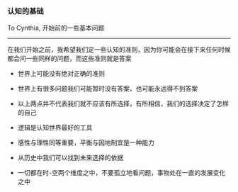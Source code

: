 ### 认知的基础

To Cynthia, 开始前的一些基本问题

---

在我们开始之前，我希望我们定一些认知的准则，因为你可能会在接下来任何时候都会问一些同样的问题，而这些准则就是答案

* 世界上可能没有绝对正确的准则
* 世界上有很多问题我们可能暂时没有答案，也可能永远得不到答案
* 以上两点并不代表我们就不应该有所选择，有所相信，我们的选择决定了怎样的自己

* 逻辑是认知世界最好的工具

* 感性与理性同等重要，平衡与因地制宜是一种能力

* 从历史中我们可以找到未来选择的依据

* 一切都在时-空两个维度之中，不要孤立地看问题，事物处在一直的发展变化之中



